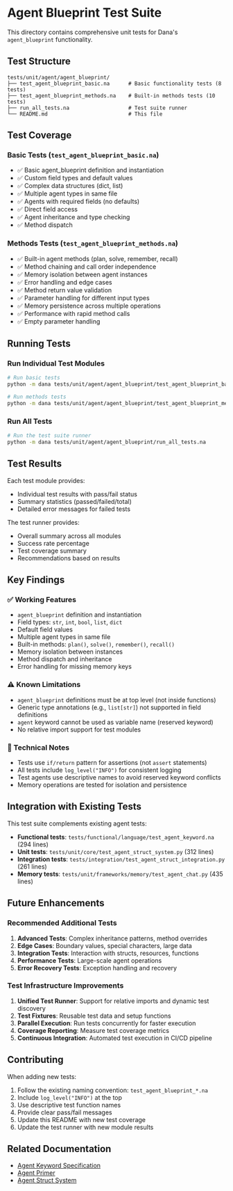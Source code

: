 # Agent Blueprint Test Suite

This directory contains comprehensive unit tests for Dana's `agent_blueprint` functionality.

## Test Structure

```
tests/unit/agent/agent_blueprint/
├── test_agent_blueprint_basic.na      # Basic functionality tests (8 tests)
├── test_agent_blueprint_methods.na    # Built-in methods tests (10 tests)
├── run_all_tests.na                   # Test suite runner
└── README.md                          # This file
```

## Test Coverage

### Basic Tests (`test_agent_blueprint_basic.na`)
- ✅ Basic agent_blueprint definition and instantiation
- ✅ Custom field types and default values
- ✅ Complex data structures (dict, list)
- ✅ Multiple agent types in same file
- ✅ Agents with required fields (no defaults)
- ✅ Direct field access
- ✅ Agent inheritance and type checking
- ✅ Method dispatch

### Methods Tests (`test_agent_blueprint_methods.na`)
- ✅ Built-in agent methods (plan, solve, remember, recall)
- ✅ Method chaining and call order independence
- ✅ Memory isolation between agent instances
- ✅ Error handling and edge cases
- ✅ Method return value validation
- ✅ Parameter handling for different input types
- ✅ Memory persistence across multiple operations
- ✅ Performance with rapid method calls
- ✅ Empty parameter handling

## Running Tests

### Run Individual Test Modules

```bash
# Run basic tests
python -m dana tests/unit/agent/agent_blueprint/test_agent_blueprint_basic.na

# Run methods tests
python -m dana tests/unit/agent/agent_blueprint/test_agent_blueprint_methods.na
```

### Run All Tests

```bash
# Run the test suite runner
python -m dana tests/unit/agent/agent_blueprint/run_all_tests.na
```

## Test Results

Each test module provides:
- Individual test results with pass/fail status
- Summary statistics (passed/failed/total)
- Detailed error messages for failed tests

The test runner provides:
- Overall summary across all modules
- Success rate percentage
- Test coverage summary
- Recommendations based on results

## Key Findings

### ✅ Working Features
- `agent_blueprint` definition and instantiation
- Field types: `str`, `int`, `bool`, `list`, `dict`
- Default field values
- Multiple agent types in same file
- Built-in methods: `plan()`, `solve()`, `remember()`, `recall()`
- Memory isolation between instances
- Method dispatch and inheritance
- Error handling for missing memory keys

### ⚠️ Known Limitations
- `agent_blueprint` definitions must be at top level (not inside functions)
- Generic type annotations (e.g., `list[str]`) not supported in field definitions
- `agent` keyword cannot be used as variable name (reserved keyword)
- No relative import support for test modules

### 🔧 Technical Notes
- Tests use `if/return` pattern for assertions (not `assert` statements)
- All tests include `log_level("INFO")` for consistent logging
- Test agents use descriptive names to avoid reserved keyword conflicts
- Memory operations are tested for isolation and persistence

## Integration with Existing Tests

This test suite complements existing agent tests:
- **Functional tests**: `tests/functional/language/test_agent_keyword.na` (294 lines)
- **Unit tests**: `tests/unit/core/test_agent_struct_system.py` (312 lines)
- **Integration tests**: `tests/integration/test_agent_struct_integration.py` (261 lines)
- **Memory tests**: `tests/unit/frameworks/memory/test_agent_chat.py` (435 lines)

## Future Enhancements

### Recommended Additional Tests
1. **Advanced Tests**: Complex inheritance patterns, method overrides
2. **Edge Cases**: Boundary values, special characters, large data
3. **Integration Tests**: Interaction with structs, resources, functions
4. **Performance Tests**: Large-scale agent operations
5. **Error Recovery Tests**: Exception handling and recovery

### Test Infrastructure Improvements
1. **Unified Test Runner**: Support for relative imports and dynamic test discovery
2. **Test Fixtures**: Reusable test data and setup functions
3. **Parallel Execution**: Run tests concurrently for faster execution
4. **Coverage Reporting**: Measure test coverage metrics
5. **Continuous Integration**: Automated test execution in CI/CD pipeline

## Contributing

When adding new tests:
1. Follow the existing naming convention: `test_agent_blueprint_*.na`
2. Include `log_level("INFO")` at the top
3. Use descriptive test function names
4. Provide clear pass/fail messages
5. Update this README with new test coverage
6. Update the test runner with new module results

## Related Documentation

- [Agent Keyword Specification](../specs/agent/agent_keyword.md)
- [Agent Primer](../docs/primers/agent.md)
- [Agent Struct System](../tests/unit/core/test_agent_struct_system.py)
